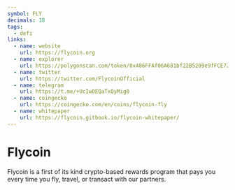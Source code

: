 ```yaml
---
symbol: FLY
decimals: 18
tags:
  - defi
links:
  - name: website
    url: https://flycoin.org
  - name: explorer
    url: https://polygonscan.com/token/0x486FFAf06A681bf22B5209e9fFCE722662A60E8C
  - name: twitter
    url: https://twitter.com/FlycoinOfficial
  - name: telegram
    url: https://t.me/+UcIwOEQaTxQyMig0
  - name: coingecko
    url: https://coingecko.com/en/coins/flycoin-fly
  - name: whitepaper
    url: https://flycoin.gitbook.io/flycoin-whitepaper/
---
```


# Flycoin

Flycoin is a first of its kind crypto-based rewards program that pays you every time you fly, travel, or transact with our partners.
